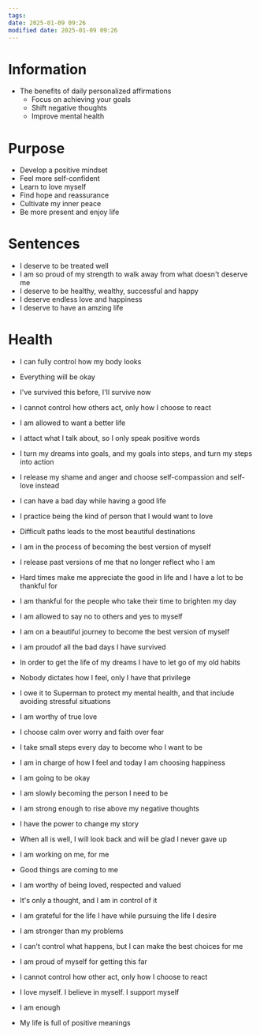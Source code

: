```yaml
---
tags: 
date: 2025-01-09 09:26
modified date: 2025-01-09 09:26
---
```

# Information

- The benefits of daily personalized affirmations
	- Focus on achieving your goals
	- Shift negative thoughts
	- Improve mental health

# Purpose

- Develop a positive mindset
- Feel more self-confident
- Learn to love myself
- Find hope and reassurance
- Cultivate my inner peace
- Be more present and enjoy life

# Sentences

- I deserve to be treated well
- I am so proud of my strength to walk away from what doesn't deserve me
- I deserve to be healthy, wealthy, successful and happy
- I deserve endless love and happiness
- I deserve to have an amzing life

# Health

- I can fully control how my body looks

- Everything will be okay
- I've survived this before, I'll survive now
- I cannot control how others act, only how I choose to react
- I am allowed to want a better life
- I attact what I talk about, so I only speak positive words
- I turn my dreams into goals, and my goals into steps, and turn my steps into action
- I release my shame and anger and choose self-compassion and self-love instead
- I can have a bad day while having a good life
- I practice being the kind of person that I would want to love
- Difficult paths leads to the most beautiful destinations
- I am in the process of becoming the best version of myself
- I release past versions of me that no longer reflect who I am
- Hard times make me appreciate the good in life and I have a lot to be thankful for
- I am thankful for the people who take their time to brighten my day
- I am allowed to say no to others and yes to myself
- I am on a beautiful journey to become the best version of myself
- I am proudof all the bad days I have survived
- In order to get the life of my dreams I have to let go of my old habits
- Nobody dictates how I feel, only I have that privilege
- I owe it to Superman to protect my mental health, and that include avoiding  stressful situations
- I am worthy of true love
- I choose calm over worry and faith over fear
- I take small steps every day to become who I want to be
- I am in charge of how I feel and today I am choosing happiness
- I am going to be okay
- I am slowly becoming the person I need to be
- I am strong enough to rise above my negative thoughts
- I have the power to change my story
- When all is well, I will look back and will be glad I never gave up
- I am working on me, for me
- Good things are coming to me
- I am worthy of being loved, respected and valued
- It's only a thought, and I am in control of it
- I am grateful for the life I have while pursuing the life I desire
- I am stronger than my problems
- I can't control what happens, but I can make the best choices for me
- I am proud of myself for getting this far
- I cannot control how other act, only how I choose to react
- I love myself. I believe in myself. I support myself
- I am enough
- My life is full of positive meanings